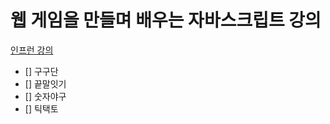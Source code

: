 # 웹 게임을 만들며 배우는 자바스크립트 강의
[인프런 강의](https://www.inflearn.com/course/%EC%9E%90%EB%B0%94%EC%8A%A4%ED%81%AC%EB%A6%BD%ED%8A%B8-%EA%B2%8C%EC%9E%84-%EA%B0%9C%EB%B0%9C/dashboard)

- [] 구구단
- [] 끝말잇기
- [] 숫자야구
- [] 틱택토
